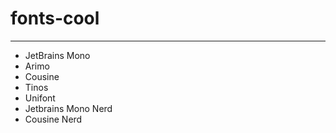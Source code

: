 # fonts-cool
-------------
- JetBrains Mono
- Arimo
- Cousine
- Tinos
- Unifont
- Jetbrains Mono Nerd
- Cousine Nerd
